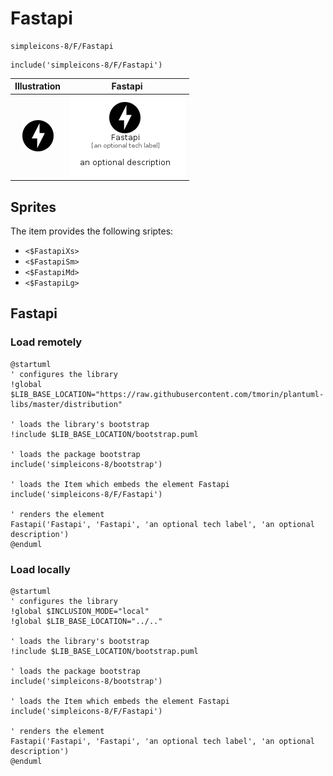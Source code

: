 # Fastapi


```text
simpleicons-8/F/Fastapi
```

```text
include('simpleicons-8/F/Fastapi')
```



| Illustration | Fastapi |
| :---: | :---: |
| ![illustration for Illustration](../../simpleicons-8/F/Fastapi.png) | ![illustration for Fastapi](../../simpleicons-8/F/Fastapi.Local.png) |



## Sprites
The item provides the following sriptes:

- `<$FastapiXs>`
- `<$FastapiSm>`
- `<$FastapiMd>`
- `<$FastapiLg>`





## Fastapi

### Load remotely
```plantuml
@startuml
' configures the library
!global $LIB_BASE_LOCATION="https://raw.githubusercontent.com/tmorin/plantuml-libs/master/distribution"

' loads the library's bootstrap
!include $LIB_BASE_LOCATION/bootstrap.puml

' loads the package bootstrap
include('simpleicons-8/bootstrap')

' loads the Item which embeds the element Fastapi
include('simpleicons-8/F/Fastapi')

' renders the element
Fastapi('Fastapi', 'Fastapi', 'an optional tech label', 'an optional description')
@enduml
```

### Load locally
```plantuml
@startuml
' configures the library
!global $INCLUSION_MODE="local"
!global $LIB_BASE_LOCATION="../.."

' loads the library's bootstrap
!include $LIB_BASE_LOCATION/bootstrap.puml

' loads the package bootstrap
include('simpleicons-8/bootstrap')

' loads the Item which embeds the element Fastapi
include('simpleicons-8/F/Fastapi')

' renders the element
Fastapi('Fastapi', 'Fastapi', 'an optional tech label', 'an optional description')
@enduml
```

